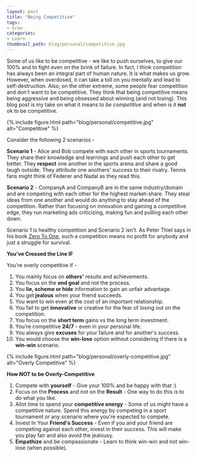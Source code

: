 ```yaml
---
layout: post
title: "Being Competitive"
tags:
- Grow
categories:
- Learn
thumbnail_path: blog/personal/competitive.jpg
---
```


Some of us like to be competitive - we like to push ourselves, to give our 100% and to fight even on the brink of failure. In fact, I think competition has always been an integral part of human nature. It is what makes us grow. However, when overdosed, it can take a toll on you mentally and lead to self-destruction. Also, on the other extreme, some people fear competition and don't want to be competitive. They think that being competitive means being aggressive and being obsessed about winning (and not losing). This blog post is my take on what it means to *be competitive* and when is it **not** ok to be competitive.

{% include figure.html path="blog/personal/competitive.jpg" alt="Competitive" %}

Consider the following 2 scenarios - 

**Scenario 1** - Alice and Bob compete with each other in sports tournaments. They share their knowledge and learnings and push each other to get better. They **respect** one another in the sports arena and share a good laugh outside. They attribute one anothers' success to their rivalry. Tennis fans might think of Federer and Nadal as they read this.

**Scenario 2** - CompanyA and CompanyB are in the same industry/domain and are competing with each other for the highest market-share. They steal ideas from one another and would do anything to stay ahead of the competition. Rather than focusing on innovation and gaining a competitive edge, they run marketing ads criticizing, making fun and pulling each other down.

Scenario 1 is healthy competition and Scenario 2 isn't. As Peter Thiel says in his book [Zero To One](https://www.amazon.com/Zero-One-Notes-Startups-Future/dp/0804139296/ref=sr_1_1), such a competition means no profit for anybody and just a struggle for survival.

**You've Crossed the Line IF**
 
You're overly competitive if - 

1. You mainly focus on **others'** results and achievements.
2. You focus on the **end goal** and not the process.
3. You **lie, scheme or hide** information to gain an unfair advantage.
4. You get **jealous** when your friend succeeds.
5. You want to win even at the cost of an important relationship.
6. You fail to get **innovative** or creative for the fear of losing out on the competition.
7. You focus on the **short term** gains vs the long term investment. 
8. You're competitive **24/7** - even in your personal life.
9. You always give **excuses** for your failure and for another's success.
10. You would choose the **win-lose** option without considering if there is a **win-win** scenario.
 
{% include figure.html path="blog/personal/overly-competitive.jpg" alt="Overly Competitive" %}

**How NOT to be Overly-Competitive**

1. Compete with **yourself** - Give your 100% and be happy with that :)
2. Focus on the **Process** and not on the **Result** - One way to do this is to do what you like.
3. Allot time to spend your **competitive energy** - Some of us might have a competitive nature. Spend this energy by competing in a sport tournament or any scenario where you're expected to compete.
4. Invest In Your **Friend's Success** - Even if you and your friend are competing against each other, invest in their success. This will make you play fair and also avoid the jealousy.
5. **Empathize** and be compassionate - Learn to think win-win and not win-lose (when possible).
